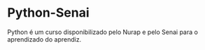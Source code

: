 # Python-Senai
Python é um curso disponibilizado pelo Nurap e pelo Senai para o aprendizado do aprendiz.
